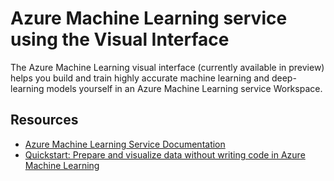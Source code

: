 # Azure Machine Learning service using the Visual Interface
The Azure Machine Learning visual interface (currently available in preview) helps you build and train highly accurate machine learning and deep-learning models yourself in an Azure Machine Learning service Workspace.

## Resources
* [Azure Machine Learning Service Documentation](https://docs.microsoft.com/en-us/azure/machine-learning/service/)
* [Quickstart: Prepare and visualize data without writing code in Azure Machine Learning](https://docs.microsoft.com/en-us/azure/machine-learning/service/ui-quickstart-run-experiment)